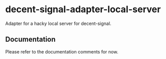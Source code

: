 # decent-signal-adapter-local-server

Adapter for a hacky local server for decent-signal.

## Documentation

Please refer to the documentation comments for now.
